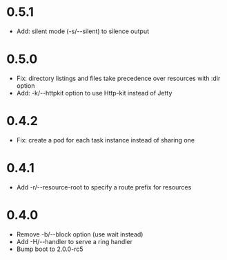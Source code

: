 # 0.5.1

- Add: silent mode (-s/--silent) to silence output

# 0.5.0

- Fix: directory listings and files take precedence over resources with :dir option
- Add: -k/--httpkit option to use Http-kit instead of Jetty

# 0.4.2

- Fix: create a pod for each task instance instead of sharing one

# 0.4.1

- Add -r/--resource-root to specify a route prefix for resources

# 0.4.0

- Remove -b/--block option (use wait instead)
- Add -H/--handler to serve a ring handler
- Bump boot to 2.0.0-rc5
